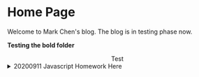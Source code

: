 # Home Page

Welcome to Mark Chen's blog. The blog is in testing phase now.

**Testing the bold folder**

<center>
Test
</center>

<details>
    <summary>
    20200911 Javascript Homework Here
    </summary>
    [test](Homework_index.html)
</details>
